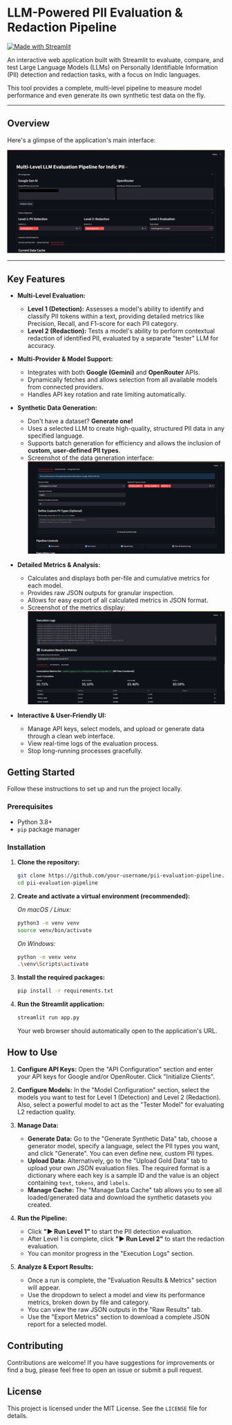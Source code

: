# LLM-Powered PII Evaluation & Redaction Pipeline

[![Made with Streamlit](https://img.shields.io/badge/Made%20with-Streamlit-FF4B4B.svg)](https://streamlit.io)

An interactive web application built with Streamlit to evaluate, compare, and test Large Language Models (LLMs) on Personally Identifiable Information (PII) detection and redaction tasks, with a focus on Indic languages.

This tool provides a complete, multi-level pipeline to measure model performance and even generate its own synthetic test data on the fly.

---

## Overview

Here's a glimpse of the application's main interface:

![Main Application Page](Main_Page.png)

---

## Key Features

-   **Multi-Level Evaluation:**
    -   **Level 1 (Detection):** Assesses a model's ability to identify and classify PII tokens within a text, providing detailed metrics like Precision, Recall, and F1-score for each PII category.
    -   **Level 2 (Redaction):** Tests a model's ability to perform contextual redaction of identified PII, evaluated by a separate "tester" LLM for accuracy.

-   **Multi-Provider & Model Support:**
    -   Integrates with both **Google (Gemini)** and **OpenRouter** APIs.
    -   Dynamically fetches and allows selection from all available models from connected providers.
    -   Handles API key rotation and rate limiting automatically.

-   **Synthetic Data Generation:**
    -   Don't have a dataset? **Generate one!**
    -   Uses a selected LLM to create high-quality, structured PII data in any specified language.
    -   Supports batch generation for efficiency and allows the inclusion of **custom, user-defined PII types**.
    -   Screenshot of the data generation interface:
        ![Dataset Generation Interface](DataSet_Generation.png)

-   **Detailed Metrics & Analysis:**
    -   Calculates and displays both per-file and cumulative metrics for each model.
    -   Provides raw JSON outputs for granular inspection.
    -   Allows for easy export of all calculated metrics in JSON format.
    -   Screenshot of the metrics display:
        ![Metrics Display](Metrics.png)

-   **Interactive & User-Friendly UI:**
    -   Manage API keys, select models, and upload or generate data through a clean web interface.
    -   View real-time logs of the evaluation process.
    -   Stop long-running processes gracefully.

## Getting Started

Follow these instructions to set up and run the project locally.

### Prerequisites

-   Python 3.8+
-   `pip` package manager

### Installation

1.  **Clone the repository:**
    ```bash
    git clone https://github.com/your-username/pii-evaluation-pipeline.git
    cd pii-evaluation-pipeline
    ```

2.  **Create and activate a virtual environment (recommended):**

    *On macOS / Linux:*
    ```bash
    python3 -m venv venv
    source venv/bin/activate
    ```
    *On Windows:*
    ```bash
    python -m venv venv
    .\venv\Scripts\activate
    ```

3.  **Install the required packages:**
    ```bash
    pip install -r requirements.txt
    ```

4.  **Run the Streamlit application:**
    ```bash
    streamlit run app.py
    ```
    Your web browser should automatically open to the application's URL.

## How to Use

1.  **Configure API Keys:** Open the "API Configuration" section and enter your API keys for Google and/or OpenRouter. Click "Initialize Clients".

2.  **Configure Models:** In the "Model Configuration" section, select the models you want to test for Level 1 (Detection) and Level 2 (Redaction). Also, select a powerful model to act as the "Tester Model" for evaluating L2 redaction quality.

3.  **Manage Data:**
    -   **Generate Data:** Go to the "Generate Synthetic Data" tab, choose a generator model, specify a language, select the PII types you want, and click "Generate". You can even define new, custom PII types.
    -   **Upload Data:** Alternatively, go to the "Upload Gold Data" tab to upload your own JSON evaluation files. The required format is a dictionary where each key is a sample ID and the value is an object containing `text`, `tokens`, and `labels`.
    -   **Manage Cache:** The "Manage Data Cache" tab allows you to see all loaded/generated data and download the synthetic datasets you created.

4.  **Run the Pipeline:**
    -   Click **"▶️ Run Level 1"** to start the PII detection evaluation.
    -   After Level 1 is complete, click **"▶️ Run Level 2"** to start the redaction evaluation.
    -   You can monitor progress in the "Execution Logs" section.

5.  **Analyze & Export Results:**
    -   Once a run is complete, the "Evaluation Results & Metrics" section will appear.
    -   Use the dropdown to select a model and view its performance metrics, broken down by file and category.
    -   You can view the raw JSON outputs in the "Raw Results" tab.
    -   Use the "Export Metrics" section to download a complete JSON report for a selected model.

## Contributing

Contributions are welcome! If you have suggestions for improvements or find a bug, please feel free to open an issue or submit a pull request.

## License

This project is licensed under the MIT License. See the `LICENSE` file for details.
